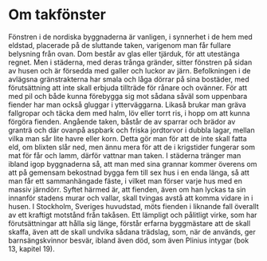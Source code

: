 # Om takfönster

Fönstren i de nordiska byggnaderna är vanligen, i synnerhet i de hem med eldstad, placerade på de sluttande taken, varigenom man får fullare belysning från ovan. Dom består av glas eller tjärduk, för att utestänga regnet. Men i städerna, med deras trånga gränder, sitter fönstren på sidan av husen och är försedda med galler och luckor av järn. Befolkningen i de avlägsna gränstrakterna har smala och låga dörrar på sina bostäder, med förutsättning att inte skall erbjuda tillträde för rånare och ovänner. För att med pil och både kunna förebygga sig mot sådana såväl som uppenbara fiender har man också gluggar i ytterväggarna. Likaså brukar man gräva fallgropar och täcka dem med halm, löv eller torrt ris, i hopp om att kunna förgöra fienden. Angående taken, båstår de av sparrar och brädor av granträ och där ovanpå aspbark och friska jordtorvor i dubbla lagar, mellan vilka man sår lite havre eller korn. Detta gör man för att de inte skall fatta eld, om blixten slår ned, men ännu mera för att de i krigstider fungerar som mat för får och lamm, därför vattnar man taken. I städerna tränger man ibland igop byggnaderna så, att man med sina grannar kommer överens om att på gemensam bekostnad bygga fem till sex hus i en enda länga, så att man får ett sammanhängade fäste, i vilket man förser varje hus med en massiv järndörr. Syftet härmed är, att fienden, även om han lyckas ta sin innanför stadens murar och vallar, skall tvingas avstå att komma vidare in i husen. I Stockholm, Sveriges huvudstad, möts fienden i liknande fall överallt av ett kraftigt motstånd från takåsen. Ett lämpligt och pålitligt virke, som har förutsättningar att hålla sig länge, förstår erfarna byggmästare att de skall skaffa, även att de skall undvika sådana trädslag, som, när de används, ger barnsängskvinnor besvär, ibland även död, som även Plinius intygar (bok 13, kapitel 19).
